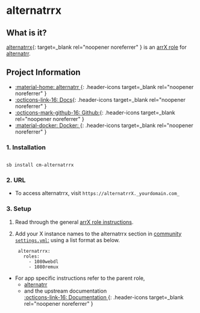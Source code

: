 # alternatrrx

## What is it?

[alternatrrx](APPHOMEPAGE){: target=_blank rel="noopener noreferrer" } is an [arrX role](../../community/apps/arrx.md) for [alternatrr](../../community/apps/alternatrr.md).

## Project Information

- [:material-home: alternatrr ](https://www.github.com/TheUltimateC0der/alternatrr){: .header-icons target=_blank rel="noopener noreferrer" }
- [:octicons-link-16: Docs](https://www.github.com/TheUltimateC0der/alternatrr){: .header-icons target=_blank rel="noopener noreferrer" }
- [:octicons-mark-github-16: Github:](https://www.github.com/TheUltimateC0der/alternatrr){: .header-icons target=_blank rel="noopener noreferrer" }
- [:material-docker: Docker: ](https://hub.docker.com/r/theultimatecoder/alternatrr){: .header-icons target=_blank rel="noopener noreferrer" }

### 1. Installation

``` shell

sb install cm-alternatrrx

```

### 2. URL

- To access alternatrrx, visit `https://alternatrrX._yourdomain.com_`

### 3. Setup

1. Read through the general [arrX role instructions](../../community/apps/arrx.md).

2. Add your X instance names to the alternatrrx section in [community `settings.yml`:](../../community/settings.md) using a list format as below.

   ``` { .yaml }
    alternatrrx:
      roles:
        - 1080webdl
        - 1080remux
   ```

- For app specific instructions refer to the parent role,
     - [alternatrr](../../community/apps/alternatrr.md)<Br/>
     - and the upstream documentation <BR/>
       [:octicons-link-16: Documentation ](https://www.github.com/TheUltimateC0der/alternatrr){: .header-icons target=_blank rel="noopener noreferrer" }
